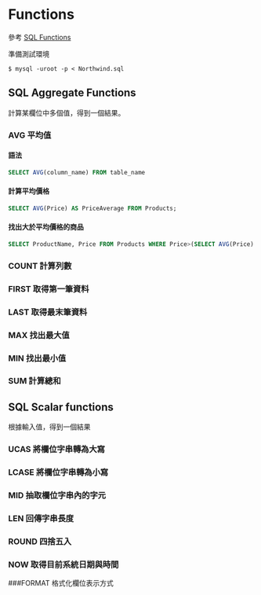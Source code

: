 # Functions

參考 [SQL Functions](http://www.w3schools.com/sql/sql_functions.asp)

準備測試環境
```shell
$ mysql -uroot -p < Northwind.sql
```

## SQL Aggregate Functions
計算某欄位中多個值，得到一個結果。

### AVG 平均值

#### 語法
```sql
SELECT AVG(column_name) FROM table_name
```

#### 計算平均價格
```sql
SELECT AVG(Price) AS PriceAverage FROM Products;
```

#### 找出大於平均價格的商品
```sql
SELECT ProductName, Price FROM Products WHERE Price>(SELECT AVG(Price) FROM Products);
```

### COUNT 計算列數
### FIRST 取得第一筆資料
### LAST 取得最末筆資料
### MAX 找出最大值
### MIN 找出最小值
### SUM 計算總和

## SQL Scalar functions
根據輸入值，得到一個結果

### UCAS 將欄位字串轉為大寫
### LCASE 將欄位字串轉為小寫
### MID 抽取欄位字串內的字元
### LEN 回傳字串長度
### ROUND 四捨五入
### NOW 取得目前系統日期與時間
###FORMAT 格式化欄位表示方式
